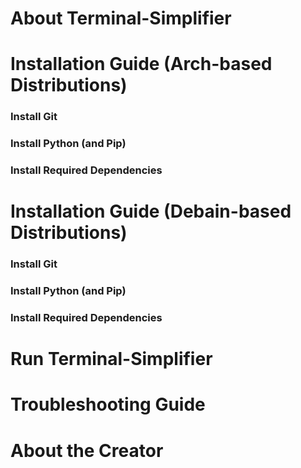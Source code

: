 # About Terminal-Simplifier

# Installation Guide (Arch-based Distributions)

### Install Git

### Install Python (and Pip)

### Install Required Dependencies

# Installation Guide (Debain-based Distributions)

### Install Git

### Install Python (and Pip)

### Install Required Dependencies

# Run Terminal-Simplifier

# Troubleshooting Guide

# About the Creator
